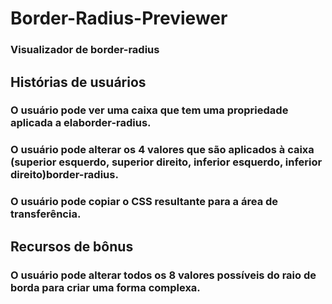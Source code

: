 # Border-Radius-Previewer
### Visualizador de border-radius
## Histórias de usuários
### O usuário pode ver uma caixa que tem uma propriedade aplicada a elaborder-radius.
### O usuário pode alterar os 4 valores que são aplicados à caixa (superior esquerdo, superior direito, inferior esquerdo, inferior direito)border-radius.
### O usuário pode copiar o CSS resultante para a área de transferência.
## Recursos de bônus 
### O usuário pode alterar todos os 8 valores possíveis do raio de borda para criar uma forma complexa.
